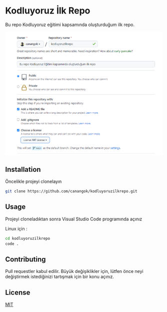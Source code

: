 # Kodluyoruz İlk Repo

Bu repo Kodluyoruz eğitimi kapsamında oluşturduğum ilk repo.

![repo](\img\kodluyoruzRepo.PNG)


## Installation

Öncelikle projeyi clonelayın

```bash
git clone https://github.com/canangok/kodluyoruzilkrepo.git
```

## Usage

Projeyi cloneladıktan sonra Visual Studio Code programında açınız

Linux için :

```bash
cd kodluyoruzilkrepo
code .
```

## Contributing
Pull requestler kabul edilir. Büyük değişiklikler için, lütfen önce neyi değiştirmek istediğinizi tartışmak için bir konu açınız.

## License
[MIT](https://choosealicense.com/licenses/mit/)